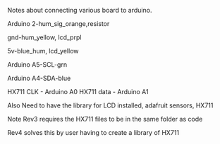 Notes about connecting various board to arduino.

Arduino 2-hum_sig_orange,resistor

gnd-hum_yellow, lcd_prpl

5v-blue_hum, lcd_yellow

Arduino A5-SCL-grn

Arduino A4-SDA-blue

HX711 CLK - Arduino A0
HX711 data - Arduino A1


Also Need to have the library for LCD installed, adafruit sensors, HX711

Note Rev3 requires the HX711 files to be in the same folder as code

Rev4 solves this by user having to create a library of HX711



